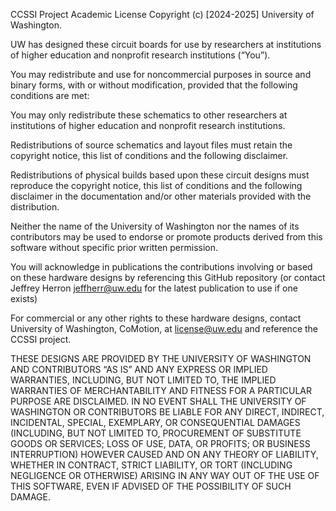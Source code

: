 CCSSI Project Academic License Copyright (c) [2024-2025] University of Washington.

UW has designed these circuit boards for use by researchers at institutions of higher education and nonprofit research institutions (“You”).

You may redistribute and use for noncommercial purposes in source and binary forms, with or without modification, provided that the following conditions are met:

You may only redistribute these schematics to other researchers at institutions of higher education and nonprofit research institutions.

Redistributions of source schematics and layout files must retain the copyright notice, this list of conditions and the following disclaimer.

Redistributions of physical builds based upon these circuit designs must reproduce the copyright notice, this list of conditions and the following disclaimer in the documentation and/or other materials provided with the distribution.

Neither the name of the University of Washington nor the names of its contributors may be used to endorse or promote products derived from this software without specific prior written permission.

You will acknowledge in publications the contributions involving or based on these hardware designs by referencing this GitHub repository (or contact Jeffrey Herron jeffherr@uw.edu for the latest publication to use if one exists)

For commercial or any other rights to these hardware designs, contact University of Washington, CoMotion, at license@uw.edu and reference the CCSSI project.

THESE DESIGNS ARE PROVIDED BY THE UNIVERSITY OF WASHINGTON AND CONTRIBUTORS “AS IS” AND ANY EXPRESS OR IMPLIED WARRANTIES, INCLUDING, BUT NOT LIMITED TO, THE IMPLIED WARRANTIES OF MERCHANTABILITY AND FITNESS FOR A PARTICULAR PURPOSE ARE DISCLAIMED. IN NO EVENT SHALL THE UNIVERSITY OF WASHINGTON OR CONTRIBUTORS BE LIABLE FOR ANY DIRECT, INDIRECT, INCIDENTAL, SPECIAL, EXEMPLARY, OR CONSEQUENTIAL DAMAGES (INCLUDING, BUT NOT LIMITED TO, PROCUREMENT OF SUBSTITUTE GOODS OR SERVICES; LOSS OF USE, DATA, OR PROFITS; OR BUSINESS INTERRUPTION) HOWEVER CAUSED AND ON ANY THEORY OF LIABILITY, WHETHER IN CONTRACT, STRICT LIABILITY, OR TORT (INCLUDING NEGLIGENCE OR OTHERWISE) ARISING IN ANY WAY OUT OF THE USE OF THIS SOFTWARE, EVEN IF ADVISED OF THE POSSIBILITY OF SUCH DAMAGE.
